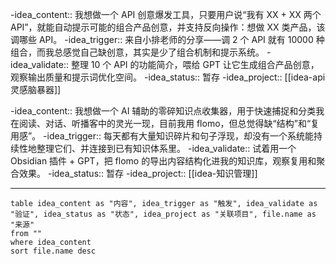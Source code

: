 





-idea_content:: 我想做一个 API 创意爆发工具，只要用户说“我有 XX + XX 两个 API”，就能自动提示可能的组合产品创意，并支持反向操作：想做 XX 类产品，该调哪些 API。
-idea_trigger:: 来自小排老师的分享——调 2 个 API 就有 10000 种组合，而我总感觉自己缺创意，其实是少了组合机制和提示系统。
-idea_validate:: 整理 10 个 API 的功能简介，喂给 GPT 让它生成组合产品创意，观察输出质量和提示词优化空间。
-idea_status:: 暂存
-idea_project:: [[idea-api灵感脑暴器]]

-idea_content:: 我想做一个 AI 辅助的零碎知识点收集器，用于快速捕捉和分类我在阅读、对话、听播客中的灵光一现，目前我用 flomo，但总觉得缺“结构”和“复用感”。
-idea_trigger:: 每天都有大量知识碎片和句子浮现，却没有一个系统能持续性地整理它们、并连接到已有知识体系里。
-idea_validate:: 试着用一个 Obsidian 插件 + GPT，把 flomo 的导出内容结构化进我的知识库，观察复用和聚合效果。
-idea_status:: 暂存
-idea_project:: [[idea-知识管理]]



---

```dataview
table idea_content as "内容", idea_trigger as "触发", idea_validate as "验证", idea_status as "状态", idea_project as "关联项目", file.name as "来源"
from ""
where idea_content
sort file.name desc
```